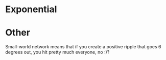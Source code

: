 # Exponential

# Other
Small-world network means that if you create a positive ripple that goes 6 degrees out, you hit pretty much everyone, no :)?